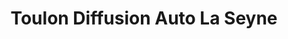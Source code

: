 ---
title: "Toulon Diffusion Auto La Seyne"
url: /la-seyne-sur-mer/toulon-diffusion-auto-la-seyne/
shop: voiture
---